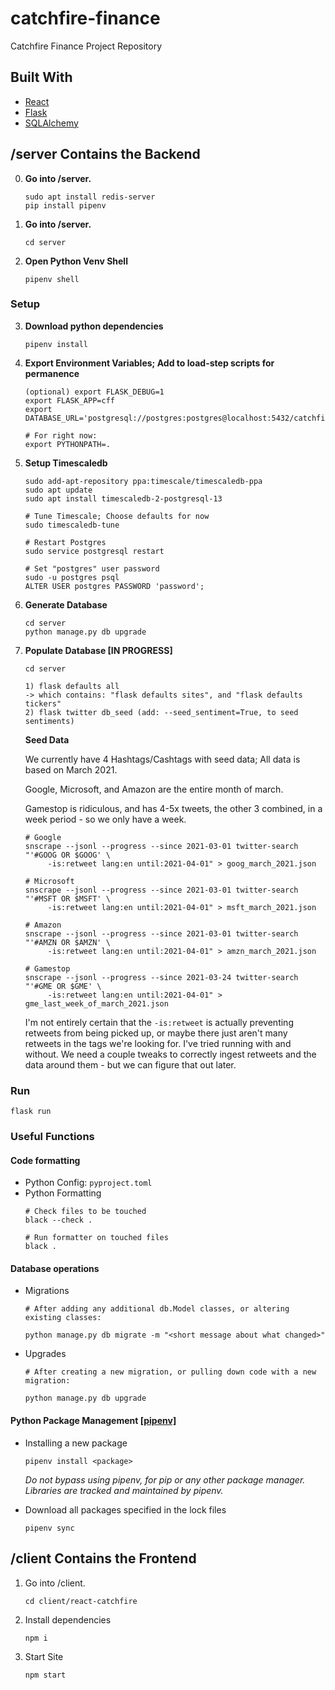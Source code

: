 # catchfire-finance
Catchfire Finance Project Repository 

## Built With

* [React](https://reactjs.org/)
* [Flask](https://flask.palletsprojects.com/en/1.1.x/)
* [SQLAlchemy](https://www.sqlalchemy.org/)

## /server Contains the Backend

0. **Go into /server.**
   ```
   sudo apt install redis-server
   pip install pipenv
   ```

1. **Go into /server.**
   ```
   cd server
   ```

2. **Open Python Venv Shell**
   ```
   pipenv shell
   ```

### Setup
3. **Download python dependencies**
   ```
   pipenv install
   ```

4. **Export Environment Variables; Add to load-step scripts for permanence**
   ```
   (optional) export FLASK_DEBUG=1
   export FLASK_APP=cff
   export DATABASE_URL='postgresql://postgres:postgres@localhost:5432/catchfire'
   
   # For right now:
   export PYTHONPATH=.
   ```
   
5. **Setup Timescaledb**
   ```
   sudo add-apt-repository ppa:timescale/timescaledb-ppa
   sudo apt update
   sudo apt install timescaledb-2-postgresql-13
   
   # Tune Timescale; Choose defaults for now
   sudo timescaledb-tune
   
   # Restart Postgres
   sudo service postgresql restart
   
   # Set "postgres" user password
   sudo -u postgres psql
   ALTER USER postgres PASSWORD 'password';
   ```
   
6. **Generate Database**
   ```
   cd server
   python manage.py db upgrade
   ```
   
7. **Populate Database [IN PROGRESS]**
   ```
   cd server
   
   1) flask defaults all
   -> which contains: "flask defaults sites", and "flask defaults tickers"
   2) flask twitter db_seed (add: --seed_sentiment=True, to seed sentiments)
   ```
   **Seed Data**
   
   We currently have 4 Hashtags/Cashtags with seed data; All data is based on March 2021.
   
   Google, Microsoft, and Amazon are the entire month of march. 
   
   Gamestop is ridiculous, and has 4-5x tweets, the other 3 combined, in a week period - so we only have a week.
   ```
   # Google
   snscrape --jsonl --progress --since 2021-03-01 twitter-search "'#GOOG OR $GOOG' \ 
        -is:retweet lang:en until:2021-04-01" > goog_march_2021.json
   
   # Microsoft
   snscrape --jsonl --progress --since 2021-03-01 twitter-search "'#MSFT OR $MSFT' \
        -is:retweet lang:en until:2021-04-01" > msft_march_2021.json
   
   # Amazon
   snscrape --jsonl --progress --since 2021-03-01 twitter-search "'#AMZN OR $AMZN' \
        -is:retweet lang:en until:2021-04-01" > amzn_march_2021.json
   
   # Gamestop
   snscrape --jsonl --progress --since 2021-03-24 twitter-search "'#GME OR $GME' \
        -is:retweet lang:en until:2021-04-01" > gme_last_week_of_march_2021.json
   ```
   
   I'm not entirely certain that the `-is:retweet` is actually preventing retweets from being picked up, or maybe
   there just aren't many retweets in the tags we're looking for. I've tried running with and without.
   We need a couple tweaks to correctly ingest retweets and the data around them - but we can figure that out later.

### Run
   ```
   flask run
   ```

### Useful Functions
#### Code formatting
- Python Config: `pyproject.toml`
- Python Formatting
  ```
  # Check files to be touched
  black --check .
  
  # Run formatter on touched files
  black .
  ```
#### Database operations
- Migrations
   ```
   # After adding any additional db.Model classes, or altering existing classes:
  
   python manage.py db migrate -m "<short message about what changed>"
   ```
- Upgrades
   ```
  # After creating a new migration, or pulling down code with a new migration:
  
  python manage.py db upgrade
  ```

#### Python Package Management [[pipenv]](https://pipenv.pypa.io/en/latest/#install-pipenv-today)
- Installing a new package
  ```
  pipenv install <package>
  ```
  _Do not bypass using pipenv, for pip or any other package manager. Libraries are tracked and maintained by pipenv._


- Download all packages specified in the lock files
  ```
  pipenv sync
  ```

## /client Contains the Frontend

1. Go into /client.
   ```
   cd client/react-catchfire
   ```
   
2. Install dependencies
   ```
   npm i
   ```

3. Start Site
   ```
   npm start
   ```

